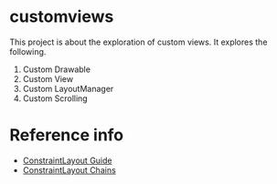 # customviews

This project is about the exploration of custom views. It explores the following.

1. Custom Drawable
2. Custom View
3. Custom LayoutManager
4. Custom Scrolling

# Reference info
- [ConstraintLayout Guide](https://developer.android.com/reference/android/support/constraint/ConstraintLayout#CenteringPositioning)
- [ConstraintLayout Chains](https://medium.com/@nomanr/constraintlayout-chains-4f3b58ea15bb)
